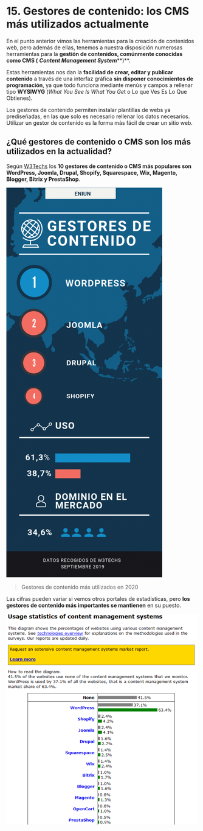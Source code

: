 # 15. Gestores de contenido: los CMS más utilizados actualmente

En el punto anterior vimos las herramientas para la creación de contenidos web, pero además de ellas, tenemos a nuestra disposición numerosas herramientas para la **gestión de contenidos, comúnmente conocidas como CMS (** ***Content Management System*****)**.

Estas herramientas nos dan la **facilidad de crear, editar y publicar contenido** a través de una interfaz gráfica **sin disponer conocimientos de programación**, ya que todo funciona mediante menús y campos a rellenar tipo **WYSIWYG** (*What You See Is What You Ge*t o Lo que Ves Es Lo Que Obtienes).

Los gestores de contenido permiten instalar plantillas de webs ya prediseñadas, en las que solo es necesario rellenar los datos necesarios. Utilizar un gestor de contenido es la forma más fácil de crear un sitio web.

## ¿Qué gestores de contenido o CMS son los más utilizados en la actualidad?

Según [W3Techs](https://w3techs.com/technologies/overview/content_management/all) los **10 gestores de contenido o CMS más populares son WordPress, Joomla, Drupal, Shopify, Squarespace, Wix, Magento, Blogger, Bitrix y PrestaShop**.

![gestores de contenido datos mas utilizados actualmente](img/15_01_gestores-de-contenido-datos-mas-utilizados-actualmente.png)
> Gestores de contenido más utilizados en 2020

Las cifras pueden variar si vemos otros portales de estadísticas, pero **los gestores de contenido más importantes se mantienen** en su puesto.

![gestores de contenido mas utilizados actualemente estadistica](img/15_02__Usage-Statistics-June-2020.png)


